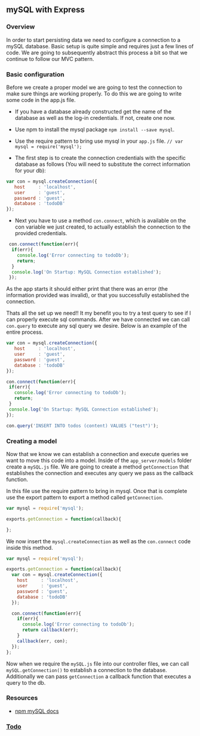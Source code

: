 ## mySQL with Express

### Overview
In order to start persisting data we need to configure a connection to a mySQL database. Basic setup is quite simple and requires just a few lines of code. We are going to subsequently abstract this process a bit so that we continue to follow our MVC pattern.

### Basic configuration
Before we create a proper model we are going to test the connection to make sure things are working properly. To do this we are going to write some code in the app.js file.

* If you have a database already constructed get the name of the database as well as the log-in credentials. If not, create one now.

* Use npm to install the mysql package ``npm install --save mysql``.

* Use the require pattern to bring use mysql in your ``app.js`` file.
``// var mysql = require('mysql');``

* The first step is to create the connection credentials with the specific database as follows (You will need to substitute the correct information for your db):

```javascript
var con = mysql.createConnection({
   host     : 'localhost',
   user     : 'guest',
   password : 'guest',
   database : 'todoDB'
});
```

* Next you have to use a method ``con.connect``, which is available on the con  variable we just created, to actually establish the connection to the provided credentials.

```javascript
 con.connect(function(err){
  if(err){
    console.log('Error connecting to todoDb');
    return;
  }
  console.log('On Startup: MySQL Connection established');
 });
```
As the app starts it should either print that there was an error (the information provided was invalid), or that you successfully established the connection.

Thats all the set up we need!! It my benefit you to try a test query to see if I can properly execute sql commands. After we have connected we can call ``con.query`` to execute any sql query we desire. Below is an example of the entire process.

```javascript
var con = mysql.createConnection({
   host     : 'localhost',
   user     : 'guest',
   password : 'guest',
   database : 'todoDB'
});

con.connect(function(err){
 if(err){
   console.log('Error connecting to todoDb');
   return;
 }
 console.log('On Startup: MySQL Connection established');
});

con.query('INSERT INTO todos (content) VALUES ("test")');
```

### Creating a model
Now that we know we can establish a connection and execute queries we want to move this code into a model. Inside of the ``app_server/models`` folder create a ``mySQL.js`` file. We are going to create a method ``getConnection`` that establishes the connection and executes any query we pass as the callback function.

In this file use the require pattern to bring in mysql. Once that is complete use the export pattern to export a method called ``getConnection``.

```javascript
var mysql = require('mysql');

exports.getConnection = function(callback){

};
```

We now insert the ``mysql.createConnection`` as well as the ``con.connect`` code inside this method.

```javascript
var mysql = require('mysql');

exports.getConnection = function(callback){
  var con = mysql.createConnection({
    host     : 'localhost',
    user     : 'guest',
    password : 'guest',
    database : 'todoDB'
  });

  con.connect(function(err){
    if(err){
      console.log('Error connecting to todoDb');
      return callback(err);
    }
    callback(err, con);
  });
};
```

Now when we require the ``mySQL.js`` file into our controller files, we can call ``mySQL.getConnection()`` to establish a connection to the database. Additionally we can pass ``getConnection`` a callback function that executes a query to the db.

### Resources
* [npm mySQL docs][docs]

### [Todo](../../labs/todo.md)

[docs]:https://www.npmjs.com/package/mysql
